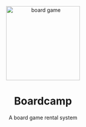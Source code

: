 <div align="center">
<img src="https://cdn-icons-png.flaticon.com/512/3367/3367305.png"  width="200" height="200" alt="board game"/>

<h1>Boardcamp</h1>

A board game rental system
</div>
